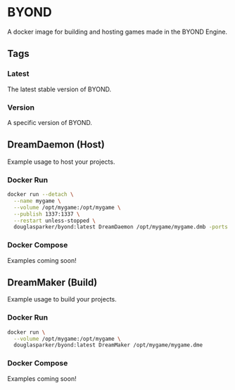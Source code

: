 # BYOND

A docker image for building and hosting games made in the BYOND Engine.

## Tags

### Latest

The latest stable version of BYOND.

### Version

A specific version of BYOND.

## DreamDaemon (Host)

Example usage to host your projects.

### Docker Run

```sh
docker run --detach \
  --name mygame \
  --volume /opt/mygame:/opt/mygame \
  --publish 1337:1337 \
  --restart unless-stopped \
  douglasparker/byond:latest DreamDaemon /opt/mygame/mygame.dmb -ports 1337
```

### Docker Compose

Examples coming soon!

## DreamMaker (Build)

Example usage to build your projects.

### Docker Run

```sh
docker run \
  --volume /opt/mygame:/opt/mygame \
  douglasparker/byond:latest DreamMaker /opt/mygame/mygame.dme
```

### Docker Compose

Examples coming soon!
